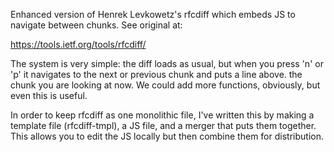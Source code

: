 Enhanced version of Henrek Levkowetz's rfcdiff which embeds JS to
navigate between chunks. See original at:

https://tools.ietf.org/tools/rfcdiff/

The system is very simple: the diff loads as usual, but when you press
'n' or 'p' it navigates to the next or previous chunk and puts a line above.
the chunk you are looking at now. We could add more functions, obviously,
but even this is useful.

In order to keep rfcdiff as one monolithic file, I've written this by making
a template file (rfcdiff-tmpl), a JS file, and a merger that puts them together.
This allows you to edit the JS locally but then combine them for distribution.